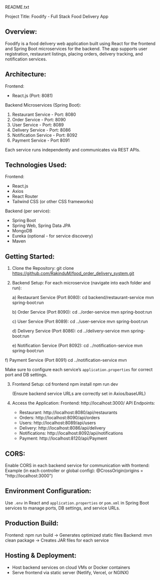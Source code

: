 README.txt

Project Title: Foodify - Full Stack Food Delivery App

Overview:
---------
Foodify is a food delivery web application built using React for the frontend and Spring Boot microservices for the backend. The app supports user registration, restaurant listings, placing orders, delivery tracking, and notification services.

Architecture:
-------------
Frontend:
- React.js (Port: 8081)

Backend Microservices (Spring Boot):
1. Restaurant Service   - Port: 8080
2. Order Service        - Port: 8090
3. User Service         - Port: 8089
4. Delivery Service     - Port: 8086
5. Notification Service - Port: 8092
6. Payment Service - Port 8091

Each service runs independently and communicates via REST APIs.

Technologies Used:
------------------
Frontend:
- React.js
- Axios
- React Router
- Tailwind CSS (or other CSS frameworks)

Backend (per service):
- Spring Boot
- Spring Web, Spring Data JPA
- MongoDB
- Eureka (optional - for service discovery)
- Maven

Getting Started:
----------------

1. Clone the Repository:
   git clone https://github.com/RakinduM/food_order_delivery_system.git

2. Backend Setup:
   For each microservice (navigate into each folder and run):

   a) Restaurant Service (Port 8080):
      cd backend/restaurant-service
      mvn spring-boot:run

   b) Order Service (Port 8090):
      cd ../order-service
      mvn spring-boot:run

   c) User Service (Port 8089):
      cd ../user-service
      mvn spring-boot:run

   d) Delivery Service (Port 8086):
      cd ../delivery-service
      mvn spring-boot:run

   e) Notification Service (Port 8092):
      cd ../notification-service
      mvn spring-boot:run

f) Payment Service (Port 8091)
cd ../notification-service
mvn 

   Make sure to configure each service’s `application.properties` for correct port and DB settings.

3. Frontend Setup:
   cd frontend
   npm install
   npm run dev

   (Ensure backend service URLs are correctly set in Axios/baseURL)

4. Access the Application:
   Frontend: http://localhost:3000/
   API Endpoints: 
     - Restaurant: http://localhost:8080/api/restaurants
     - Orders: http://localhost:8090/api/orders
     - Users: http://localhost:8089/api/users
     - Delivery: http://localhost:8086/api/delivery
     - Notifications: http://localhost:8092/api/notifications
     - Payment: http://localhost:8120/api/Payment

CORS:
-----
Enable CORS in each backend service for communication with frontend:
Example (in each controller or global config):
  @CrossOrigin(origins = "http://localhost:3000")

Environment Configuration:
--------------------------
Use `.env` in React and `application.properties` or `pom.xml` in Spring Boot services to manage ports, DB settings, and service URLs.

Production Build:
-----------------
Frontend:
  npm run build → Generates optimized static files
Backend:
  mvn clean package → Creates JAR files for each service

Hosting & Deployment:
---------------------
- Host backend services on cloud VMs or Docker containers
- Serve frontend via static server (Netlify, Vercel, or NGINX)

